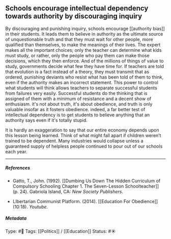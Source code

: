 ## Schools encourage intellectual dependency towards authority by discouraging inquiry  # 

By discouraging and punishing inquiry, schools encourage [[authority bias]] in their students. It leads them to believe in authority as the ultimate source of unquestionable truth and that they must wait for other people, more qualified than themselves, to make the meanings of their lives. The expert makes all the important choices; only the teacher can determine what kids must study, or rather, only the people who pay them can make those decisions, which they then enforce. And of the millions of things of value to study, governments decide what few they have time for. If teachers are told that evolution is a fact instead of a theory, they must transmit that as ordered, punishing deviants who resist what has been told of them to think, even if the authority makes an incorrect statement. This power to control what students will think allows teachers to separate successful students from failures very easily. Successful students do the thinking that is assigned of them with a minimum of resistance and a decent show of enthusiasm. it's not about truth, it's about obedience, and truth is only valuable insofar as it fosters obedience. indeed, a far better test of intellectual dependency is to get students to believe anything that an authority says even if it's totally stupid.

It is hardly an exaggeration to say that our entire economy depends upon this lesson being learned. Think of what might fall apart if children weren’t trained to be dependent. Many industries would collapse unless a guaranteed supply of helpless people continued to pour out of our schools each year.

___

##### References

- Gatto, T., John. (1992). [[Dumbing Us Down The Hidden Curriculum of Compulsory Schooling Chapter 1. The Seven-Lesson Schoolteacher]] (p. 24). Gabriola Island, CA: _New Society Publishers_.

- LIbertarian Communist Platform. (2014). [[Education For Obedience]] (10:18). _Youtube_.

##### Metadata

Type: #🔴 
Tags: [[Politics]] / [[Education]]
Status: #☀️ 